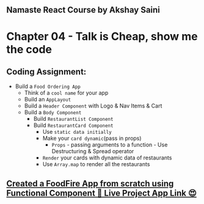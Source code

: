 ## Namaste React Course by Akshay Saini
# Chapter 04 - Talk is Cheap, show me the code

## Coding Assignment:
- Build a `Food Ordering App`
    - Think of a `cool name` for your app
    - Build an `AppLayout`
    - Build a `Header Component` with Logo & Nav Items & Cart
    - Build a `Body Component`
        - Build `RestaurantList Component`
        - Build `RestaurantCard Component`
            - Use `static data initially`
            - Make your `card dynamic`(pass in props)
                - `Props` - passing arguments to a function - Use Destructuring & Spread operator
            - `Render` your cards with dynamic data of restaurants
            - Use `Array.map` to render all the restaurants

## [Created a FoodFire App from scratch using Functional Component 🚀 Live Project App Link 😍](https://foodfire-chapter04.netlify.app/)